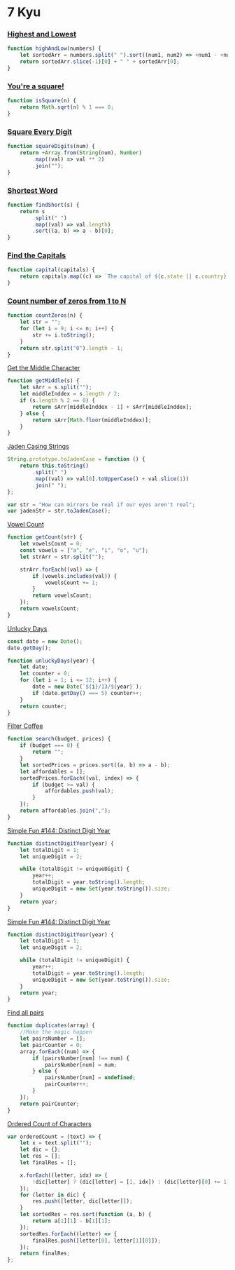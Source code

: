 # 7 Kyu

### [Highest and Lowest](https://www.codewars.com/kata/554b4ac871d6813a03000035)

```javascript
function highAndLow(numbers) {
	let sortedArr = numbers.split(" ").sort((num1, num2) => +num1 - +num2);
	return sortedArr.slice(-1)[0] + " " + sortedArr[0];
}
```

### [You're a square!](https://www.codewars.com/kata/54c27a33fb7da0db0100040e)

```javascript
function isSquare(n) {
	return Math.sqrt(n) % 1 === 0;
}
```

### [Square Every Digit](https://www.codewars.com/kata/546e2562b03326a88e000020)

```javascript
function squareDigits(num) {
	return +Array.from(String(num), Number)
		.map((val) => val ** 2)
		.join("");
}
```

### [Shortest Word](https://www.codewars.com/kata/57cebe1dc6fdc20c57000ac9/)

```javascript
function findShort(s) {
	return s
		.split(" ")
		.map((val) => val.length)
		.sort((a, b) => a - b)[0];
}
```

### [Find the Capitals](https://www.codewars.com/kata/53573877d5493b4d6e00050c)

```js
function capital(capitals) {
	return capitals.map((c) => `The capital of ${c.state || c.country} is ${c.capital}`);
}
```

### [Count number of zeros from 1 to N](https://www.codewars.com/kata/557cffec8c3e8e55cc00010f)

```js
function countZeros(n) {
	let str = "";
	for (let i = 9; i <= n; i++) {
		str += i.toString();
	}
	return str.split("0").length - 1;
}
```

[Get the Middle Character](https://www.codewars.com/kata/56747fd5cb988479af000028)

```js
function getMiddle(s) {
	let sArr = s.split("");
	let middleInddex = s.length / 2;
	if (s.length % 2 == 0) {
		return sArr[middleInddex - 1] + sArr[middleInddex];
	} else {
		return sArr[Math.floor(middleInddex)];
	}
}
```

[Jaden Casing Strings](https://www.codewars.com/kata/5390bac347d09b7da40006f6)

```js
String.prototype.toJadenCase = function () {
	return this.toString()
		.split(" ")
		.map((val) => val[0].toUpperCase() + val.slice(1))
		.join(" ");
};

var str = "How can mirrors be real if our eyes aren't real";
var jadenStr = str.toJadenCase();
```

[Vowel Count](https://www.codewars.com/kata/54ff3102c1bad923760001f3)

```js
function getCount(str) {
	let vowelsCount = 0;
	const vowels = ["a", "e", "i", "o", "u"];
	let strArr = str.split("");

	strArr.forEach((val) => {
		if (vowels.includes(val)) {
			vowelsCount += 1;
		}
		return vowelsCount;
	});
	return vowelsCount;
}
```

[Unlucky Days](https://www.codewars.com/kata/56eb0be52caf798c630013c0)

```js
const date = new Date();
date.getDay();

function unluckyDays(year) {
	let date;
	let counter = 0;
	for (let i = 1; i <= 12; i++) {
		date = new Date(`${i}/13/${year}`);
		if (date.getDay() === 5) counter++;
	}
	return counter;
}
```

[Filter Coffee](https://www.codewars.com/kata/56069d0c4af7f633910000d3)

```js
function search(budget, prices) {
	if (budget === 0) {
		return "";
	}
	let sortedPrices = prices.sort((a, b) => a - b);
	let affordables = [];
	sortedPrices.forEach((val, index) => {
		if (budget >= val) {
			affordables.push(val);
		}
	});
	return affordables.join(",");
}
```

[Simple Fun #144: Distinct Digit Year](https://www.codewars.com/kata/58aa68605aab54a26c0001a6)

```js
function distinctDigitYear(year) {
	let totalDigit = 1;
	let uniqueDigit = 2;

	while (totalDigit != uniqueDigit) {
		year++;
		totalDigit = year.toString().length;
		uniqueDigit = new Set(year.toString()).size;
	}
	return year;
}
```

[Simple Fun #144: Distinct Digit Year](https://www.codewars.com/kata/58aa68605aab54a26c0001a6)

```js
function distinctDigitYear(year) {
	let totalDigit = 1;
	let uniqueDigit = 2;

	while (totalDigit != uniqueDigit) {
		year++;
		totalDigit = year.toString().length;
		uniqueDigit = new Set(year.toString()).size;
	}
	return year;
}
```

[Find all pairs](https://www.codewars.com/kata/5c55ad8c9d76d41a62b4ede3)

```js
function duplicates(array) {
	//Make the magic happen
	let pairsNumber = [];
	let pairCounter = 0;
	array.forEach((num) => {
		if (pairsNumber[num] !== num) {
			pairsNumber[num] = num;
		} else {
			pairsNumber[num] = undefined;
			pairCounter++;
		}
	});
	return pairCounter;
}
```

[Ordered Count of Characters](https://www.codewars.com/kata/57a6633153ba33189e000074)

```js
var orderedCount = (text) => {
	let x = text.split("");
	let dic = {};
	let res = [];
	let finalRes = [];

	x.forEach((letter, idx) => {
		!dic[letter] ? (dic[letter] = [1, idx]) : (dic[letter][0] += 1);
	});
	for (letter in dic) {
		res.push([letter, dic[letter]]);
	}
	let sortedRes = res.sort(function (a, b) {
		return a[1][1] - b[1][1];
	});
	sortedRes.forEach((letter) => {
		finalRes.push([letter[0], letter[1][0]]);
	});
	return finalRes;
};
```
